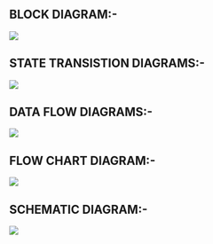 ## BLOCK DIAGRAM:-
   ![](https://www.researchgate.net/profile/Ravi_Kodali/publication/321502885/figure/download/fig1/AS:573890139090944@1513837479785/Block-diagram-of-Smart-Home-Automation-System.png) 

## STATE TRANSISTION DIAGRAMS:-
![](https://hacksterio.s3.amazonaws.com/uploads/attachments/722535/fc7cd5chqbbdjyr_e8JjWUbeNK.jpg)
## DATA FLOW DIAGRAMS:-
   ![](https://www.researchgate.net/profile/Oluwatofunmi_Adetunji/publication/340400801/figure/download/fig2/AS:876215359533056@1585917429143/Flow-diagram-of-the-voice-recognition-based-home-smart-control-system-8.ppm)







## FLOW CHART DIAGRAM:-

![](https://nevonprojects.com/wp-content/uploads/2015/10/Voice-controlled-home-automation-project.png)

## SCHEMATIC DIAGRAM:-

![](https://circuitdigest.com/sites/default/files/circuitdiagram_mic/Voice-Controlled-LEDs-Circuit-diagram-using-Arduino-and-Bluetooth.png)
    
    

